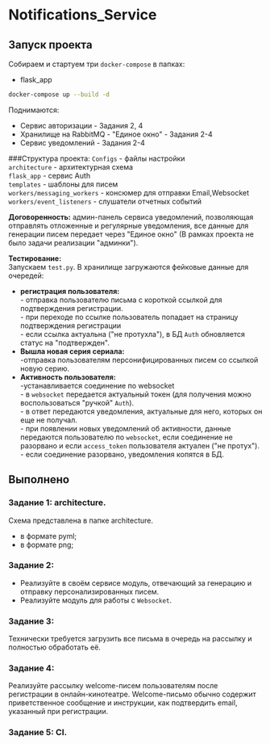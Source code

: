 # Notifications_Service


## Запуск проекта
Собираем и стартуем три `docker-compose` в папках:

- flask_app
```bash
docker-compose up --build -d
```
Поднимаются:
- Сервис авторизации - Задания 2, 4
- Хранилище на RabbitMQ - "Единое окно" - Задания 2-4
- Сервис уведомлений - Задания 2-4

###Структура проекта:
`Configs` - файлы настройки<br>
`architecture` - архитектурная схема<br>
`flask_app` - сервис Auth<br>
`templates` - шаблоны для писем<br>
`workers/messaging_workers` - консюмер для отправки Email,Websocket<br>
`workers/event_listeners` - слушатели отчетных событий<br>

<b>Договоренность:</b> админ-панель сервиса уведомлений, позволяющая отправлять отложенные
и регулярные уведомления, все данные для генерации писем передает через "Единое окно"
(В рамках проекта не было задачи реализации "админки").

<b>Тестирование:</b><br>
Запускаем `test.py`. В хранилище загружаются фейковые данные для очередей:
- <b>регистрация пользователя:</b><br>- отправка пользователю письма с короткой ссылкой для подтверждения регистрации.
<br>- при переходе по ссылке пользователь попадает на страницу подтверждения регистрации
<br>- если ссылка актуальна ("не протухла"), в БД `Auth` обновляется статус на "подтвержден".
- <b>Вышла новая серия сериала:</b><br>-отправка пользователям персонифицированных писем со ссылкой новую серию.
- <b>Активность пользователя:</b><br>-устанавливается соединение по websocket
<br>- в `websocket` передается актуальный токен (для получения можно воспользоваться "ручкой" `Auth`).
<br>- в ответ передаются уведомления, актуальные для него, которых он еще не получал.
<br>- при появлении новых уведомлений об активности, данные передаются пользователю по `websocket`, если соединение не разорвано и если `access_token` пользователя актуален ("не протух").
<br>- если соединение разорвано, уведомления копятся в БД.
## Выполнено
### Задание 1: architecture.
Схема представлена в папке architecture.
- в формате pyml;
- в формате png;

### Задание 2:
- Реализуйте в своём сервисе модуль, отвечающий за генерацию и отправку персонализированных писем.
- Реализуйте модуль для работы с `Websocket`.

### Задание 3:
Технически требуется загрузить все письма в очередь на рассылку и полностью обработать её.

### Задание 4:
Реализуйте рассылку welcome-писем пользователям после регистрации в онлайн-кинотеатре. Welcome-письмо обычно содержит приветственное сообщение и инструкции, как подтвердить email, указанный при регистрации.

### Задание 5: CI.
